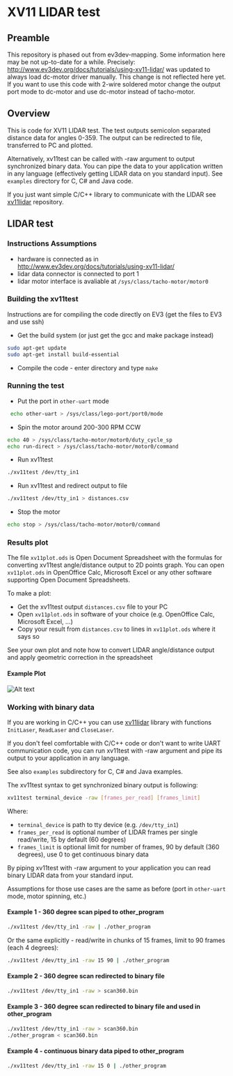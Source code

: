 # XV11 LIDAR test

## Preamble

This repository is phased out from ev3dev-mapping. Some information here may be not up-to-date for a while.
Precisely: http://www.ev3dev.org/docs/tutorials/using-xv11-lidar/ was updated to always load dc-motor driver manually.
This change is not reflected here yet.
If you want to use this code with 2-wire soldered motor change the output port mode to dc-motor and use dc-motor instead of tacho-motor.

## Overview

This is code for XV11 LIDAR test. The test outputs semicolon separated distance data for angles 0-359.
The output can be redirected to file, transferred to PC and plotted.

Alternatively, xv11test can be called with -raw argument to output synchronized binary data.
You can pipe the data to your application written in any language (effectively getting LIDAR data on you standard input).
See `examples` directory for C, C# and Java code.

If you just want simple C/C++ library to communicate with the LIDAR see [xv11lidar](https://github.com/bmegli/xv11lidar) repository.

## LIDAR test

### Instructions Assumptions 
- hardware is connected as in http://www.ev3dev.org/docs/tutorials/using-xv11-lidar/
- lidar data connector is connected to port 1
- lidar motor interface is avaliable at `/sys/class/tacho-motor/motor0`

### Building the xv11test

Instructions are for compiling the code directly on EV3 (get the files to EV3 and use ssh)

- Get the build system (or just get the gcc and make package instead)
```bash
sudo apt-get update
sudo apt-get install build-essential
```
- Compile the code - enter directory and type `make`

### Running the test

- Put the port in `other-uart` mode
```bash
 echo other-uart > /sys/class/lego-port/port0/mode
```
- Spin the motor around 200-300 RPM CCW
```bash
echo 40 > /sys/class/tacho-motor/motor0/duty_cycle_sp
echo run-direct > /sys/class/tacho-motor/motor0/command
```
- Run xv11test
```bash
./xv11test /dev/tty_in1
```
- Run xv11test and redirect output to file
```bash
./xv11test /dev/tty_in1 > distances.csv
```
- Stop the motor
```bash 
echo stop > /sys/class/tacho-motor/motor0/command
```

### Results plot

The file `xv11plot.ods` is Open Document Spreadsheet with the formulas for converting xv11test angle/distance output to 2D points graph.
You can open `xv11plot.ods` in OpenOffice Calc, Microsoft Excel or any other software supporting Open Document Spreadsheets.

To make a plot:
- Get the xv11test output `distances.csv` file to your PC
- Open `xv11plot.ods` in software of your choice (e.g. OpenOffice Calc, Microsoft Excel, ...) 
- Copy your result from `distances.csv` to lines in `xv11plot.ods` where it says so

See your own plot and note how to convert LIDAR angle/distance output and apply geometric correction in the spreadsheet

#### Example Plot

![Alt text](img/xv11plot.png "XV11 scan sample image")

### Working with binary data

If you are working in C/C++ you can use [xv11lidar](https://github.com/bmegli/xv11lidar) library with functions `InitLaser`, `ReadLaser` and `CloseLaser`.

If you don't feel comfortable with C/C++ code or don't want to write UART communication code, you can run xv11test with -raw argument and pipe its output to your application in any language.

See also `examples` subdirectory for C, C# and Java examples.

The xv11test syntax to get synchronized binary output is following:
```bash
xv11test terminal_device -raw [frames_per_read] [frames_limit]
```

Where:
- `terminal_device` is path to tty device (e.g. `/dev/tty_in1`)
- `frames_per_read` is optional number of LIDAR frames per single read/write, 15 by default (60 degrees)
- `frames_limit` is optional limit for number of frames, 90 by default (360 degrees), use 0 to get continuous binary data

By piping xv11test with -raw argument to your application you can read binary LIDAR data from your standard input. 

Assumptions for those use cases are the same as before (port in `other-uart` mode, motor spinning, etc.)

#### Example 1 - 360 degree scan piped to other_program

```bash
./xv11test /dev/tty_in1 -raw | ./other_program
```

Or the same explicitly - read/write in chunks of 15 frames, limit to 90 frames (each 4 degrees):

```bash
./xv11test /dev/tty_in1 -raw 15 90 | ./other_program
```

#### Example 2 - 360 degree scan redirected to binary file

 ```bash
./xv11test /dev/tty_in1 -raw > scan360.bin
```

#### Example 3 - 360 degree scan redirected to binary file and used in other_program

```bash
./xv11test /dev/tty_in1 -raw > scan360.bin
./other_program < scan360.bin
```

#### Example 4 - continuous binary data piped to other_program

```bash
./xv11test /dev/tty_in1 -raw 15 0 | ./other_program
```

